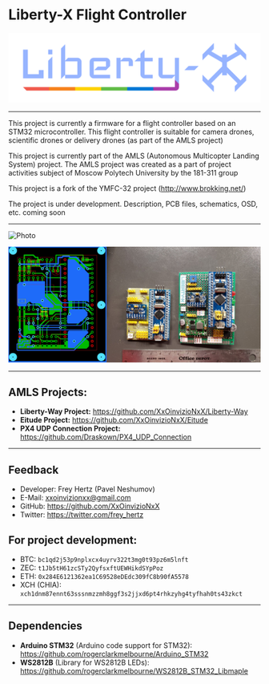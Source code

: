 # Liberty-X Flight Controller

![Logo](LOGOTYPE.png "Logo")

----------

This project is currently a firmware for a flight controller based on an STM32 microcontroller. This flight controller is suitable for camera drones, scientific drones or delivery drones (as part of the AMLS project)

This project is currently part of the AMLS (Autonomous Multicopter Landing System) project. The AMLS project was created as a part of project activities subject of Moscow Polytech University by the 181-311 group

This project is a fork of the YMFC-32 project (http://www.brokking.net/)

The project is under development. Description, PCB files, schematics, OSD, etc. coming soon

----------

![Photo](LIBERTY-X.png "Photo")

![PCB](PCB_PHOTO.png "PCB")

----------

## AMLS Projects:

- **Liberty-Way Project:** https://github.com/XxOinvizioNxX/Liberty-Way
- **Eitude Project:** https://github.com/XxOinvizioNxX/Eitude
- **PX4 UDP Connection Project:** https://github.com/Draskown/PX4_UDP_Connection

-----------

## Feedback
- Developer: Frey Hertz (Pavel Neshumov)
- E-Mail: xxoinvizionxx@gmail.com
- GitHub: https://github.com/XxOinvizioNxX
- Twitter: https://twitter.com/frey_hertz

## For project development:
- BTC: `bc1qd2j53p9nplxcx4uyrv322t3mg0t93pz6m5lnft`
- ZEC: `t1Jb5tH61zcSTy2QyfsxftUEWHikdSYpPoz`
- ETH: `0x284E6121362ea1C69528eDEdc309fC8b90fA5578`
- XCH (CHIA): `xch1dnm87ennt63sssnmzzmh8ggf3s2jjxd6pt4rhkzyhg4tyfhah0ts43zkct`

-----------

## Dependencies
- **Arduino STM32** (Arduino code support for STM32): https://github.com/rogerclarkmelbourne/Arduino_STM32
- **WS2812B** (Library for WS2812B LEDs): https://github.com/rogerclarkmelbourne/WS2812B_STM32_Libmaple
